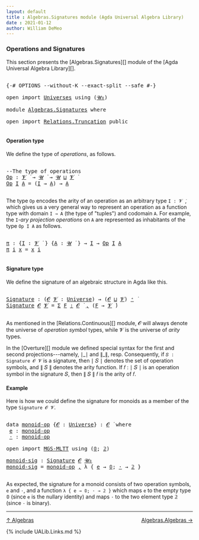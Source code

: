 ```yaml
---
layout: default
title : Algebras.Signatures module (Agda Universal Algebra Library)
date : 2021-01-12
author: William DeMeo
---
```


### <a id="operations-and-signatures">Operations and Signatures</a>

This section presents the [Algebras.Signatures][] module of the [Agda Universal Algebra Library][].

<pre class="Agda">

<a id="318" class="Symbol">{-#</a> <a id="322" class="Keyword">OPTIONS</a> <a id="330" class="Pragma">--without-K</a> <a id="342" class="Pragma">--exact-split</a> <a id="356" class="Pragma">--safe</a> <a id="363" class="Symbol">#-}</a>

<a id="368" class="Keyword">open</a> <a id="373" class="Keyword">import</a> <a id="380" href="Universes.html" class="Module">Universes</a> <a id="390" class="Keyword">using</a> <a id="396" class="Symbol">(</a><a id="397" href="Agda.Primitive.html#590" class="Primitive">𝓤₀</a><a id="399" class="Symbol">)</a>

<a id="402" class="Keyword">module</a> <a id="409" href="Algebras.Signatures.html" class="Module">Algebras.Signatures</a> <a id="429" class="Keyword">where</a>

<a id="436" class="Keyword">open</a> <a id="441" class="Keyword">import</a> <a id="448" href="Relations.Truncation.html" class="Module">Relations.Truncation</a> <a id="469" class="Keyword">public</a>

</pre>



#### <a id="operation-type">Operation type</a>

We define the type of *operations*, as follows.

<pre class="Agda">

<a id="602" class="Comment">--The type of operations</a>
<a id="Op"></a><a id="627" href="Algebras.Signatures.html#627" class="Function">Op</a> <a id="630" class="Symbol">:</a> <a id="632" href="Universes.html#262" class="Generalizable">𝓥</a> <a id="634" href="Universes.html#403" class="Function Operator">̇</a> <a id="636" class="Symbol">→</a> <a id="638" href="Universes.html#260" class="Generalizable">𝓤</a> <a id="640" href="Universes.html#403" class="Function Operator">̇</a> <a id="642" class="Symbol">→</a> <a id="644" href="Universes.html#260" class="Generalizable">𝓤</a> <a id="646" href="Agda.Primitive.html#636" class="Primitive Operator">⊔</a> <a id="648" href="Universes.html#262" class="Generalizable">𝓥</a> <a id="650" href="Universes.html#403" class="Function Operator">̇</a>
<a id="652" href="Algebras.Signatures.html#627" class="Function">Op</a> <a id="655" href="Algebras.Signatures.html#655" class="Bound">I</a> <a id="657" href="Algebras.Signatures.html#657" class="Bound">A</a> <a id="659" class="Symbol">=</a> <a id="661" class="Symbol">(</a><a id="662" href="Algebras.Signatures.html#655" class="Bound">I</a> <a id="664" class="Symbol">→</a> <a id="666" href="Algebras.Signatures.html#657" class="Bound">A</a><a id="667" class="Symbol">)</a> <a id="669" class="Symbol">→</a> <a id="671" href="Algebras.Signatures.html#657" class="Bound">A</a>

</pre>

The type `Op` encodes the arity of an operation as an arbitrary type `I : 𝓥 ̇`, which gives us a very general way to represent an operation as a function type with domain `I → A` (the type of "tuples") and codomain `A`. For example, the `I`-*ary projection operations* on `A` are represented as inhabitants of the type `Op I A` as follows.

<pre class="Agda">

<a id="π"></a><a id="1041" href="Algebras.Signatures.html#1041" class="Function">π</a> <a id="1043" class="Symbol">:</a> <a id="1045" class="Symbol">{</a><a id="1046" href="Algebras.Signatures.html#1046" class="Bound">I</a> <a id="1048" class="Symbol">:</a> <a id="1050" href="Universes.html#262" class="Generalizable">𝓥</a> <a id="1052" href="Universes.html#403" class="Function Operator">̇</a> <a id="1054" class="Symbol">}</a> <a id="1056" class="Symbol">{</a><a id="1057" href="Algebras.Signatures.html#1057" class="Bound">A</a> <a id="1059" class="Symbol">:</a> <a id="1061" href="Universes.html#260" class="Generalizable">𝓤</a> <a id="1063" href="Universes.html#403" class="Function Operator">̇</a> <a id="1065" class="Symbol">}</a> <a id="1067" class="Symbol">→</a> <a id="1069" href="Algebras.Signatures.html#1046" class="Bound">I</a> <a id="1071" class="Symbol">→</a> <a id="1073" href="Algebras.Signatures.html#627" class="Function">Op</a> <a id="1076" href="Algebras.Signatures.html#1046" class="Bound">I</a> <a id="1078" href="Algebras.Signatures.html#1057" class="Bound">A</a>
<a id="1080" href="Algebras.Signatures.html#1041" class="Function">π</a> <a id="1082" href="Algebras.Signatures.html#1082" class="Bound">i</a> <a id="1084" href="Algebras.Signatures.html#1084" class="Bound">x</a> <a id="1086" class="Symbol">=</a> <a id="1088" href="Algebras.Signatures.html#1084" class="Bound">x</a> <a id="1090" href="Algebras.Signatures.html#1082" class="Bound">i</a>

</pre>


#### <a id="signature-type">Signature type</a>

We define the signature of an algebraic structure in Agda like this.


<pre class="Agda">

<a id="Signature"></a><a id="1239" href="Algebras.Signatures.html#1239" class="Function">Signature</a> <a id="1249" class="Symbol">:</a> <a id="1251" class="Symbol">(</a><a id="1252" href="Algebras.Signatures.html#1252" class="Bound">𝓞</a> <a id="1254" href="Algebras.Signatures.html#1254" class="Bound">𝓥</a> <a id="1256" class="Symbol">:</a> <a id="1258" href="Agda.Primitive.html#423" class="Postulate">Universe</a><a id="1266" class="Symbol">)</a> <a id="1268" class="Symbol">→</a> <a id="1270" class="Symbol">(</a><a id="1271" href="Algebras.Signatures.html#1252" class="Bound">𝓞</a> <a id="1273" href="Agda.Primitive.html#636" class="Primitive Operator">⊔</a> <a id="1275" href="Algebras.Signatures.html#1254" class="Bound">𝓥</a><a id="1276" class="Symbol">)</a> <a id="1278" href="Agda.Primitive.html#606" class="Primitive Operator">⁺</a> <a id="1280" href="Universes.html#403" class="Function Operator">̇</a>
<a id="1282" href="Algebras.Signatures.html#1239" class="Function">Signature</a> <a id="1292" href="Algebras.Signatures.html#1292" class="Bound">𝓞</a> <a id="1294" href="Algebras.Signatures.html#1294" class="Bound">𝓥</a> <a id="1296" class="Symbol">=</a> <a id="1298" href="MGS-MLTT.html#3074" class="Function">Σ</a> <a id="1300" href="Algebras.Signatures.html#1300" class="Bound">F</a> <a id="1302" href="MGS-MLTT.html#3074" class="Function">꞉</a> <a id="1304" href="Algebras.Signatures.html#1292" class="Bound">𝓞</a> <a id="1306" href="Universes.html#403" class="Function Operator">̇</a> <a id="1308" href="MGS-MLTT.html#3074" class="Function">,</a> <a id="1310" class="Symbol">(</a><a id="1311" href="Algebras.Signatures.html#1300" class="Bound">F</a> <a id="1313" class="Symbol">→</a> <a id="1315" href="Algebras.Signatures.html#1294" class="Bound">𝓥</a> <a id="1317" href="Universes.html#403" class="Function Operator">̇</a><a id="1318" class="Symbol">)</a>

</pre>

As mentioned in the [Relations.Continuous][] module, 𝓞 will always denote the universe of *operation symbol* types, while 𝓥 is the universe of *arity* types.

In the [Overture][] module we defined special syntax for the first and second projections---namely, ∣\_∣ and ∥\_∥, resp. Consequently, if `𝑆 : Signature 𝓞 𝓥` is a signature, then ∣ 𝑆 ∣ denotes the set of operation symbols, and ∥ 𝑆 ∥ denotes the arity function. If 𝑓 : ∣ 𝑆 ∣ is an operation symbol in the signature 𝑆, then ∥ 𝑆 ∥ 𝑓 is the arity of 𝑓.



#### <a id="Example">Example</a>

Here is how we could define the signature for monoids as a member of the type `Signature 𝓞 𝓥`.

<pre class="Agda">

<a id="1988" class="Keyword">data</a> <a id="monoid-op"></a><a id="1993" href="Algebras.Signatures.html#1993" class="Datatype">monoid-op</a> <a id="2003" class="Symbol">{</a><a id="2004" href="Algebras.Signatures.html#2004" class="Bound">𝓞</a> <a id="2006" class="Symbol">:</a> <a id="2008" href="Agda.Primitive.html#423" class="Postulate">Universe</a><a id="2016" class="Symbol">}</a> <a id="2018" class="Symbol">:</a> <a id="2020" href="Algebras.Signatures.html#2004" class="Bound">𝓞</a> <a id="2022" href="Universes.html#403" class="Function Operator">̇</a> <a id="2024" class="Keyword">where</a>
 <a id="monoid-op.e"></a><a id="2031" href="Algebras.Signatures.html#2031" class="InductiveConstructor">e</a> <a id="2033" class="Symbol">:</a> <a id="2035" href="Algebras.Signatures.html#1993" class="Datatype">monoid-op</a>
 <a id="monoid-op.·"></a><a id="2046" href="Algebras.Signatures.html#2046" class="InductiveConstructor">·</a> <a id="2048" class="Symbol">:</a> <a id="2050" href="Algebras.Signatures.html#1993" class="Datatype">monoid-op</a>

<a id="2061" class="Keyword">open</a> <a id="2066" class="Keyword">import</a> <a id="2073" href="MGS-MLTT.html" class="Module">MGS-MLTT</a> <a id="2082" class="Keyword">using</a> <a id="2088" class="Symbol">(</a><a id="2089" href="MGS-MLTT.html#712" class="Function">𝟘</a><a id="2090" class="Symbol">;</a> <a id="2092" href="MGS-MLTT.html#2482" class="Function">𝟚</a><a id="2093" class="Symbol">)</a>

<a id="monoid-sig"></a><a id="2096" href="Algebras.Signatures.html#2096" class="Function">monoid-sig</a> <a id="2107" class="Symbol">:</a> <a id="2109" href="Algebras.Signatures.html#1239" class="Function">Signature</a> <a id="2119" href="Overture.Preliminaries.html#8157" class="Generalizable">𝓞</a> <a id="2121" href="Agda.Primitive.html#590" class="Primitive">𝓤₀</a>
<a id="2124" href="Algebras.Signatures.html#2096" class="Function">monoid-sig</a> <a id="2135" class="Symbol">=</a> <a id="2137" href="Algebras.Signatures.html#1993" class="Datatype">monoid-op</a> <a id="2147" href="Overture.Preliminaries.html#13063" class="InductiveConstructor Operator">,</a> <a id="2149" class="Symbol">λ</a> <a id="2151" class="Symbol">{</a> <a id="2153" href="Algebras.Signatures.html#2031" class="InductiveConstructor">e</a> <a id="2155" class="Symbol">→</a> <a id="2157" href="MGS-MLTT.html#712" class="Function">𝟘</a><a id="2158" class="Symbol">;</a> <a id="2160" href="Algebras.Signatures.html#2046" class="InductiveConstructor">·</a> <a id="2162" class="Symbol">→</a> <a id="2164" href="MGS-MLTT.html#2482" class="Function">𝟚</a> <a id="2166" class="Symbol">}</a>

</pre>

As expected, the signature for a monoid consists of two operation symbols, `e` and `·`, and a function `λ { e → 𝟘; · → 𝟚 }` which maps `e` to the empty type 𝟘 (since `e` is the nullary identity) and maps `·` to the two element type 𝟚 (since `·` is binary).

-------------------------------------

[↑ Algebras](Algebras.html)
<span style="float:right;">[Algebras.Algebras →](Algebras.Algebras.html)</span>


{% include UALib.Links.md %}

